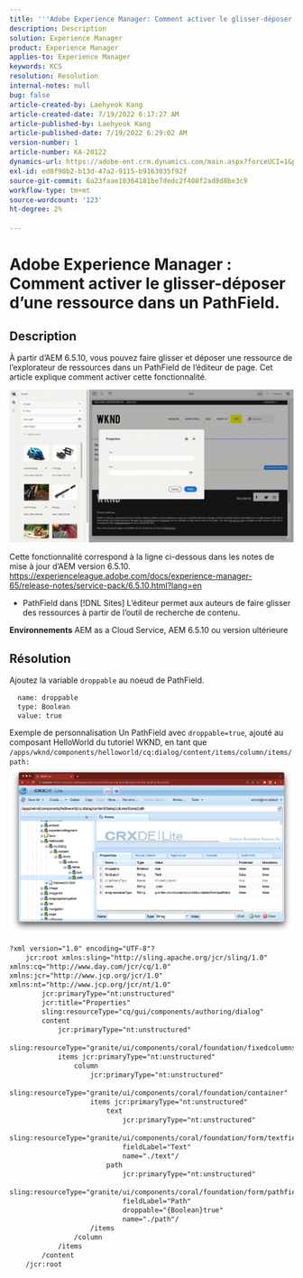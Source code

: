 ```yaml
---
title: '''Adobe Experience Manager: Comment activer le glisser-déposer d’une ressource dans un PathField."'
description: Description
solution: Experience Manager
product: Experience Manager
applies-to: Experience Manager
keywords: KCS
resolution: Resolution
internal-notes: null
bug: false
article-created-by: Laehyeok Kang
article-created-date: 7/19/2022 6:17:27 AM
article-published-by: Laehyeok Kang
article-published-date: 7/19/2022 6:29:02 AM
version-number: 1
article-number: KA-20122
dynamics-url: https://adobe-ent.crm.dynamics.com/main.aspx?forceUCI=1&pagetype=entityrecord&etn=knowledgearticle&id=a9f6e173-2a07-ed11-82e4-00224808e483
exl-id: ed8f90b2-b13d-47a2-9115-b9163035f92f
source-git-commit: 6a23faae10364181be7dedc2f408f2ad8d8be3c9
workflow-type: tm+mt
source-wordcount: '123'
ht-degree: 2%

---
```


# Adobe Experience Manager : Comment activer le glisser-déposer d’une ressource dans un PathField.

## Description


À partir d’AEM 6.5.10, vous pouvez faire glisser et déposer une ressource de l’explorateur de ressources dans un PathField de l’éditeur de page.
Cet article explique comment activer cette fonctionnalité.

![](assets/___e3b9eeff-2b07-ed11-82e4-00224808e483___.gif)

Cette fonctionnalité correspond à la ligne ci-dessous dans les notes de mise à jour d’AEM version 6.5.10.
https://experienceleague.adobe.com/docs/experience-manager-65/release-notes/service-pack/6.5.10.html?lang=en

- PathField dans [!DNL Sites] L’éditeur permet aux auteurs de faire glisser des ressources à partir de l’outil de recherche de contenu.


<b>Environnements</b>
AEM as a Cloud Service, AEM 6.5.10 ou version ultérieure


## Résolution


Ajoutez la variable `droppable` au noeud de PathField.

```
  name: droppable
  type: Boolean
  value: true
```

Exemple de personnalisation Un PathField avec `droppable=true`, ajouté au composant HelloWorld du tutoriel WKND, en tant que `/apps/wknd/components/helloworld/cq:dialog/content/items/column/items/path: `
![](assets/6106400f-2b07-ed11-82e4-00224808e483.png)




```
?xml version="1.0" encoding="UTF-8"?
    jcr:root xmlns:sling="http://sling.apache.org/jcr/sling/1.0" xmlns:cq="http://www.day.com/jcr/cq/1.0" xmlns:jcr="http://www.jcp.org/jcr/1.0" xmlns:nt="http://www.jcp.org/jcr/nt/1.0"
        jcr:primaryType="nt:unstructured"
        jcr:title="Properties"
        sling:resourceType="cq/gui/components/authoring/dialog"
        content
            jcr:primaryType="nt:unstructured"
            sling:resourceType="granite/ui/components/coral/foundation/fixedcolumns"
            items jcr:primaryType="nt:unstructured"
                column
                    jcr:primaryType="nt:unstructured"
                    sling:resourceType="granite/ui/components/coral/foundation/container"
                    items jcr:primaryType="nt:unstructured"
                        text
                            jcr:primaryType="nt:unstructured"
                            sling:resourceType="granite/ui/components/coral/foundation/form/textfield"
                            fieldLabel="Text"
                            name="./text"/
                        path
                            jcr:primaryType="nt:unstructured"
                            sling:resourceType="granite/ui/components/coral/foundation/form/pathfield"
                            fieldLabel="Path"
                            droppable="{Boolean}true"
                            name="./path"/
                    /items
                /column
            /items
        /content
    /jcr:root
```
